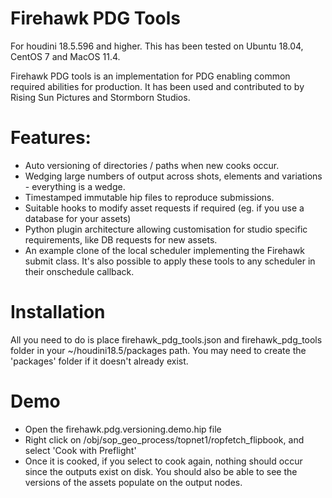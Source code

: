 # Firehawk PDG Tools

For houdini 18.5.596 and higher.  This has been tested on Ubuntu 18.04, CentOS 7 and MacOS 11.4.

Firehawk PDG tools is an implementation for PDG enabling common required abilities for production.  It has been used and contributed to by Rising Sun Pictures and Stormborn Studios.

# Features:
- Auto versioning of directories / paths when new cooks occur.
- Wedging large numbers of output across shots, elements and variations - everything is a wedge.
- Timestamped immutable hip files to reproduce submissions.
- Suitable hooks to modify asset requests if required (eg. if you use a database for your assets)
- Python plugin architecture allowing customisation for studio specific requirements, like DB requests for new assets.
- An example clone of the local scheduler implementing the Firehawk submit class.  It's also possible to apply these tools to any scheduler in their onschedule callback.

# Installation

All you need to do is place firehawk_pdg_tools.json and firehawk_pdg_tools folder in your ~/houdini18.5/packages path.  You may need to create the 'packages' folder if it doesn't already exist.

# Demo

- Open the firehawk.pdg.versioning.demo.hip file
- Right click on /obj/sop_geo_process/topnet1/ropfetch_flipbook, and select 'Cook with Preflight'
- Once it is cooked, if you select to cook again, nothing should occur since the outputs exist on disk.  You should also be able to see the versions of the assets populate on the output nodes.

